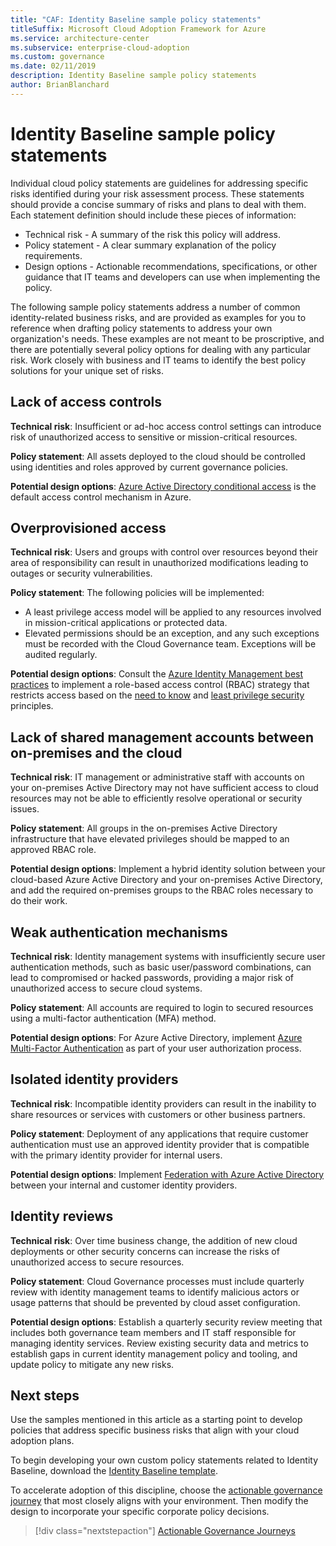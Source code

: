 ```yaml
---
title: "CAF: Identity Baseline sample policy statements"
titleSuffix: Microsoft Cloud Adoption Framework for Azure
ms.service: architecture-center
ms.subservice: enterprise-cloud-adoption
ms.custom: governance
ms.date: 02/11/2019
description: Identity Baseline sample policy statements
author: BrianBlanchard
---
```


# Identity Baseline sample policy statements

Individual cloud policy statements are guidelines for addressing specific risks identified during your risk assessment process. These statements should provide a concise summary of risks and plans to deal with them. Each statement definition should include these pieces of information:

- Technical risk - A summary of the risk this policy will address.
- Policy statement - A clear summary explanation of the policy requirements.
- Design options - Actionable recommendations, specifications, or other guidance that IT teams and developers can use when implementing the policy.

The following sample policy statements address a number of common identity-related business risks, and are provided as examples for you to reference when drafting policy statements to address your own organization's needs. These examples are not meant to be proscriptive, and there are potentially several policy options for dealing with any particular risk. Work closely with business and IT teams to identify the best policy solutions for your unique set of risks.

## Lack of access controls

**Technical risk**: Insufficient or ad-hoc access control settings can introduce risk of unauthorized access to sensitive or mission-critical resources.

**Policy statement**: All assets deployed to the cloud should be controlled using identities and roles approved by current governance policies.

**Potential design options**: [Azure Active Directory conditional access](/azure/active-directory/conditional-access/overview) is the default access control mechanism in Azure.

## Overprovisioned access

**Technical risk**: Users and groups with control over resources beyond their area of responsibility can result in unauthorized modifications leading to outages or security vulnerabilities.

**Policy statement**: The following policies will be implemented:

- A least privilege access model will be applied to any resources involved in mission-critical applications or protected data.
- Elevated permissions should be an exception, and any such exceptions must be recorded with the Cloud Governance team. Exceptions will be audited regularly.

**Potential design options**: Consult the [Azure Identity Management best practices](/azure/security/azure-security-identity-management-best-practices) to implement a role-based access control (RBAC) strategy that restricts access based on the [need to know](https://wikipedia.org/wiki/Need_to_know) and [least privilege security](https://wikipedia.org/wiki/Principle_of_least_privilege) principles.

## Lack of shared management accounts between on-premises and the cloud

**Technical risk**: IT management or administrative staff with accounts on your on-premises Active Directory may not have sufficient access to cloud resources may not be able to efficiently resolve operational or security issues.

**Policy statement**: All groups in the on-premises Active Directory infrastructure that have elevated privileges should be mapped to an approved RBAC role.

**Potential design options**: Implement a hybrid identity solution between your cloud-based Azure Active Directory and your on-premises Active Directory, and add the required on-premises groups to the RBAC roles necessary to do their work.

## Weak authentication mechanisms

**Technical risk**: Identity management systems with insufficiently secure user authentication methods, such as basic user/password combinations, can lead to compromised or hacked passwords, providing a major risk of unauthorized access to secure cloud systems.

**Policy statement**: All accounts are required to login to secured resources using a multi-factor authentication (MFA) method.

**Potential design options**: For Azure Active Directory, implement [Azure Multi-Factor Authentication](/azure/active-directory/authentication/concept-mfa-howitworks) as part of your user authorization process.

## Isolated identity providers

**Technical risk**: Incompatible identity providers can result in the inability to share resources or services with customers or other business partners.

**Policy statement**: Deployment of any applications that require customer authentication must use an approved identity provider that is compatible with the primary identity provider for internal users.

**Potential design options**: Implement [Federation with Azure Active Directory](/azure/active-directory/hybrid/whatis-fed) between your internal and customer identity providers.

## Identity reviews

**Technical risk**: Over time business change, the addition of new cloud deployments or other security concerns can increase the risks of unauthorized access to secure resources.

**Policy statement**: Cloud Governance processes must include quarterly review with identity management teams to identify malicious actors or usage patterns that should be prevented by cloud asset configuration.

**Potential design options**: Establish a quarterly security review meeting that includes both governance team members and IT staff responsible for managing identity services. Review existing security data and metrics to establish gaps in current identity management policy and tooling, and update policy to mitigate any new risks.

## Next steps

Use the samples mentioned in this article as a starting point to develop policies that address specific business risks that align with your cloud adoption plans.

To begin developing your own custom policy statements related to Identity Baseline, download the [Identity Baseline template](template.md).

To accelerate adoption of this discipline, choose the [actionable governance journey](../journeys/overview.md) that most closely aligns with your environment. Then modify the design to incorporate your specific corporate policy decisions.

> [!div class="nextstepaction"]
> [Actionable Governance Journeys](../journeys/overview.md)